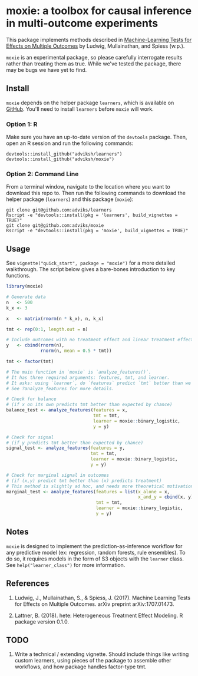 # moxie: a toolbox for causal inference in multi-outcome experiments

This package implements methods described in [Machine-Learning Tests for Effects on Multiple Outcomes](https://arxiv.org/pdf/1707.01473.pdf) by Ludwig, Mullainathan, and Spiess (w.p.).

`moxie` is an experimental package, so please carefully interrogate results rather than treating them as true. While we've tested the package, there may be bugs we have yet to find.

## Install

`moxie` depends on the helper package `learners`, which is available on [GitHub](https://github.com/adviksh/learners). You'll need to install `learners` before `moxie` will work.

### Option 1: R
Make sure you have an up-to-date version of the `devtools` package. Then, open an R session and run the following commands:
```
devtools::install_github("adviksh/learners")
devtools::install_github("adviksh/moxie")
```

### Option 2: Command Line
From a terminal window, navigate to the location where you want to download this repo to. Then run the following commands to download the helper package (`learners`) and this package (`moxie`):
```
git clone git@github.com:adviks/learners
Rscript -e "devtools::install(pkg = 'learners', build_vignettes = TRUE)"
git clone git@github.com:adviks/moxie
Rscript -e "devtools::install(pkg = 'moxie', build_vignettes = TRUE)"
```


## Usage
See `vignette("quick_start", package = "moxie")` for a more detailed walkthrough. The script below gives a bare-bones introduction to key functions.

```r
library(moxie)

# Generate data
n   <- 500
k_x <- 3

x   <- matrix(rnorm(n * k_x), n, k_x)

tmt <- rep(0:1, length.out = n)

# Include outcomes with no treatment effect and linear treatment effect
y   <- cbind(rnorm(n),
             rnorm(n, mean = 0.5 * tmt))

tmt <- factor(tmt)

# The main function in `moxie` is `analyze_features()`. 
# It has three required arguments: features, tmt, and learner.
# It asks: using `learner`, do `features` predict `tmt` better than we'd expect by chance?
# See ?analyze_features for more details.

# Check for balance
# (if x on its own predicts tmt better than expected by chance)
balance_test <- analyze_features(features = x,
                                 tmt = tmt,
                                 learner = moxie::binary_logistic,
                                 y = y)

# Check for signal
# (if y predicts tmt better than expected by chance)
signal_test <- analyze_features(features = y,
                                tmt = tmt,
                                learner = moxie::binary_logistic,
                                y = y)

# Check for marginal signal in outcomes
# (if (x,y) predict tmt better than (x) predicts treatment)
# This method is slightly ad hoc, and needs more theoretical motivation
marginal_test <- analyze_features(features = list(x_alone = x,
                                                  x_and_y = cbind(x, y)),
                                  tmt = tmt,
                                  learner = moxie::binary_logistic,
                                  y = y)
```

## Notes
`moxie` is designed to implement the prediction-as-inference workflow for any predictive model (ex: regression, random forests, rule ensembles). To do so, it requires models in the form of S3 objects with the `learner` class. See `help("learner_class")` for more information.

## References

1. Ludwig, J., Mullainathan, S., & Spiess, J. (2017). Machine Learning Tests for Effects on Multiple Outcomes. arXiv preprint arXiv:1707.01473.

2. Lattner, B. (2018). hete: Heterogeneous Treatment Effect Modeling. R package version 0.1.0.

## TODO

1. Write a technical / extending vignette. Should include things like writing custom learners, using pieces of the package to assemble other workflows, and how package handles factor-type tmt.
